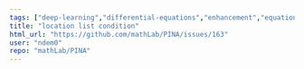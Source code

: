 ```yaml
---
tags: ["deep-learning","differential-equations","enhancement","equation-learning","hacktoberfest","lightining","machine-learning","modeling","neural-networks","neural-operators","ode","pde","physics-informed","physics-informed-neural-networks","pinn","python","pytorch"]
title: "location list condition"
html_url: "https://github.com/mathLab/PINA/issues/163"
user: "ndem0"
repo: "mathLab/PINA"
---
```


